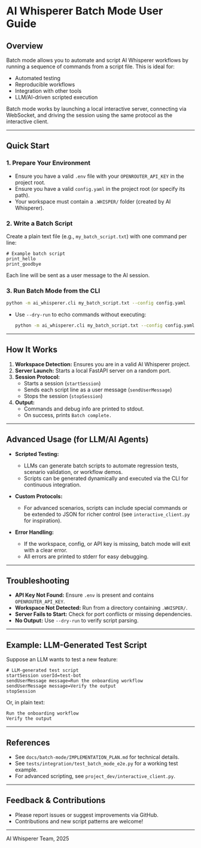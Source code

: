 # AI Whisperer Batch Mode User Guide

## Overview
Batch mode allows you to automate and script AI Whisperer workflows by running a sequence of commands from a script file. This is ideal for:
- Automated testing
- Reproducible workflows
- Integration with other tools
- LLM/AI-driven scripted execution

Batch mode works by launching a local interactive server, connecting via WebSocket, and driving the session using the same protocol as the interactive client.

---

## Quick Start

### 1. Prepare Your Environment
- Ensure you have a valid `.env` file with your `OPENROUTER_API_KEY` in the project root.
- Ensure you have a valid `config.yaml` in the project root (or specify its path).
- Your workspace must contain a `.WHISPER/` folder (created by AI Whisperer).

### 2. Write a Batch Script
Create a plain text file (e.g., `my_batch_script.txt`) with one command per line:

```
# Example batch script
print_hello
print_goodbye
```

Each line will be sent as a user message to the AI session.

### 3. Run Batch Mode from the CLI

```bash
python -m ai_whisperer.cli my_batch_script.txt --config config.yaml
```

- Use `--dry-run` to echo commands without executing:
  ```bash
  python -m ai_whisperer.cli my_batch_script.txt --config config.yaml --dry-run
  ```

---

## How It Works
1. **Workspace Detection:** Ensures you are in a valid AI Whisperer project.
2. **Server Launch:** Starts a local FastAPI server on a random port.
3. **Session Protocol:**
   - Starts a session (`startSession`)
   - Sends each script line as a user message (`sendUserMessage`)
   - Stops the session (`stopSession`)
4. **Output:**
   - Commands and debug info are printed to stdout.
   - On success, prints `Batch complete.`

---

## Advanced Usage (for LLM/AI Agents)

- **Scripted Testing:**
  - LLMs can generate batch scripts to automate regression tests, scenario validation, or workflow demos.
  - Scripts can be generated dynamically and executed via the CLI for continuous integration.

- **Custom Protocols:**
  - For advanced scenarios, scripts can include special commands or be extended to JSON for richer control (see `interactive_client.py` for inspiration).

- **Error Handling:**
  - If the workspace, config, or API key is missing, batch mode will exit with a clear error.
  - All errors are printed to stderr for easy debugging.

---

## Troubleshooting
- **API Key Not Found:** Ensure `.env` is present and contains `OPENROUTER_API_KEY`.
- **Workspace Not Detected:** Run from a directory containing `.WHISPER/`.
- **Server Fails to Start:** Check for port conflicts or missing dependencies.
- **No Output:** Use `--dry-run` to verify script parsing.

---

## Example: LLM-Generated Test Script

Suppose an LLM wants to test a new feature:

```
# LLM-generated test script
startSession userId=test-bot
sendUserMessage message=Run the onboarding workflow
sendUserMessage message=Verify the output
stopSession
```

Or, in plain text:
```
Run the onboarding workflow
Verify the output
```

---

## References
- See `docs/batch-mode/IMPLEMENTATION_PLAN.md` for technical details.
- See `tests/integration/test_batch_mode_e2e.py` for a working test example.
- For advanced scripting, see `project_dev/interactive_client.py`.

---

## Feedback & Contributions
- Please report issues or suggest improvements via GitHub.
- Contributions and new script patterns are welcome!

---

AI Whisperer Team, 2025
